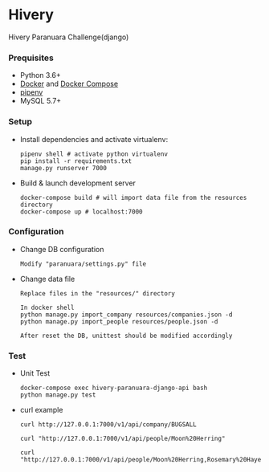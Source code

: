 # Hivery
Hivery Paranuara Challenge(django)


### Prequisites

- Python 3.6+
- [Docker](https://www.docker.com/) and [Docker Compose](https://docs.docker.com/compose/)
- [pipenv](https://pipenv.readthedocs.io/en/latest/)
- MySQL 5.7+

### Setup

- Install dependencies and activate virtualenv:

  ```
  pipenv shell # activate python virtualenv
  pip install -r requirements.txt
  manage.py runserver 7000
  ```

- Build & launch development server

  ```
  docker-compose build # will import data file from the resources directory
  docker-compose up # localhost:7000
  ```

### Configuration

- Change DB configuration

  ```
  Modify "paranuara/settings.py" file
  ```

- Change data file
  ```
  Replace files in the "resources/" directory
  
  In docker shell
  python manage.py import_company resources/companies.json -d
  python manage.py import_people resources/people.json -d

  After reset the DB, unittest should be modified accordingly
  ```

### Test

- Unit Test
  ```
  docker-compose exec hivery-paranuara-django-api bash
  python manage.py test
  ```

- curl example
  ```
  curl http://127.0.0.1:7000/v1/api/company/BUGSALL

  curl "http://127.0.0.1:7000/v1/api/people/Moon%20Herring"

  curl "http://127.0.0.1:7000/v1/api/people/Moon%20Herring,Rosemary%20Hayes"
  ```
